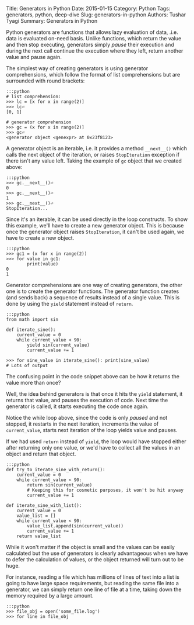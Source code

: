 Title: Generators in Python
Date: 2015-01-15
Category: Python
Tags: generators, python, deep-dive
Slug: generators-in-python
Authors: Tushar Tyagi
Summary: Generators in Python

Python generators are functions that allows lazy evaluation of data, .i.e. data
is evaluated on-need basis. Unlike functions, which return the value and then
stop executing, generators simply _pause_ their execution and during the next
call continue the execution where they left, return another value and pause
again.

The simplest way of creating generators is using generator comprehensions,
which follow the format of list comprehensions but are surrounded with round
brackets:

	:::python
    # list comprehension:
	>>> lc = [x for x in range(2)]
	>>> lc⏎
	[0, 1]

    # generator comprehension
	>>> gc = (x for x in range(2)]
	>>> gc⏎
	<generator object <genexpr> at 0x23f8123>

A generator object is an iterable, i.e. it provides a method `__next__()` which
calls the next object of the iteration, or raises `StopIteration` exception if
there isn't any value left. Taking the example of `gc` object that we created
above:

	:::python
	>>> gc.__next__()⏎
	0
	>>> gc.__next__()⏎
	1
	>>> gc.__next__()⏎
	StopIteration...

Since it's an iterable, it can be used directly in the loop constructs. To show
this example, we'll have to create a new generator object. This is because once
the generator object raises `StopIteration`, it can't be used again, we have to
create a new object.

	:::python
	>>> gc1 = (x for x in range(2))
	>>> for value in gc1:
	        print(value)
	0
	1

Generator comprehensions are one way of creating generators, the other one is
to create the generator functions. The generator function creates (and sends
back) a sequence of results instead of a single value. This is done by using
the `yield` statement instead of `return`.

	:::python
	from math import sin

	def iterate_sine():
		current_value = 0
		while current_value < 90:
			yield sin(current_value)
			current_value += 1

	>>> for sine_value in iterate_sine(): print(sine_value)
	# Lots of output

The confusing point in the code snippet above can be how it returns the value
more than once?

Well, the idea behind generators is that once it hits the `yield` statement, it
returns that value, and pauses the execution of code. Next time the generator
is called, it starts executing the code once again.

Notice the while loop above, since the code is only _paused_ and not stopped,
it restarts in the next iteration, increments the value of `current_value`,
starts next iteration of the loop yields value and pauses.

If we had used `return` instead of `yield`, the loop would have stopped either
after returning only one value, or we'd have to collect all the values in an 
object and return that object.

	:::python
	def try_to_iterate_sine_with_return():
		current_value = 0
		while current_value < 90:
			return sin(current_value)
			# Keeping this for cosmetic purposes, it won't be hit anyway
			current_value += 1

	def iterate_sine_with_list():
		current_value = 0
		value_list = []
		while current_value < 90:
			value_list.append(sin(current_value))
			current_value += 1
		return value_list

While it won't matter if the object is small and the values can be easily
calculated but the use of generators is clearly advantageous when we have to
defer the calculation of values, or the object returned will turn out to be
huge.

For instance, reading a file which has millions of lines of text into a
list is going to have large space requirements, but reading the same file into
a generator, we can simply return one line of file at a time, taking down the
memory required by a large amount.

	:::python
	>>> file_obj = open('some_file.log')
	>>> for line in file_obj
		

